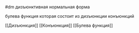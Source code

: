 #dm 
дизъюнктивная нормальная форма

булева функция которая состоит из дизъюнкции конъюнкций


[[Дизъюнкция]]
[[Конъюнкция]]
[[Булева функция]]